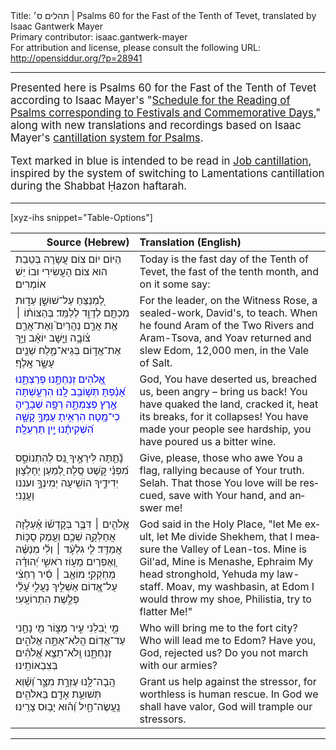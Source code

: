 <html>
<head></head>
<body>
Title: תהלים ס׳ | Psalms 60 for the Fast of the Tenth of Tevet, translated by Isaac Gantwerk Mayer<br />
Primary contributor: isaac.gantwerk-mayer<br />
For attribution and license, please consult the following URL: <a href="http://opensiddur.org/?p=28941">http://opensiddur.org/?p=28941</a>
<p />
<hr />

<div class="english" lang="en" style="font-size: 1.2em;">
Presented here is Psalms 60 for the Fast of the Tenth of Tevet according to Isaac Mayer's "<a href="https://opensiddur.org/readings-and-sourcetexts/mekorot/tanakh/ketuvim/emet/tehilim/reading-cycle/system-for-the-reading-of-psalms-on-festivals-and-commemorative-days-in-the-rabbinic-jewish-calendar-by-isaac-gantwerk-mayer/">Schedule for the Reading of Psalms corresponding to Festivals and Commemorative Days</a>," along with new translations and recordings based on Isaac Mayer's <a href="https://opensiddur.org/readings-and-sourcetexts/cantillation/an-ashkenazi-style-cantillation-system-for-psalms-by-isaac-gantwerk-mayer/">cantillation system for Psalms</a>. 

Text marked in blue is intended  to be read in <a href="https://opensiddur.org/readings-and-sourcetexts/cantillation/an-ashkenazi-style-cantillation-system-for-job-by-isaac-gantwerk-mayer/">Job cantillation</a>, inspired by the system of switching to Lamentations cantillation during the Shabbat Ḥazon haftarah.
</div>

<hr />

[xyz-ihs snippet="Table-Options"]<table style="margin-left: auto; margin-right: auto;" class="draggable">
<thead><tr><th id="x" style="text-align: right;">Source (Hebrew)</th><th style="text-align: left;">Translation (English)</th></tr></thead>
<tbody>
<tr><td style="vertical-align:top;">
<div class="commentary" lang="he">
<span class="instruction">הַיּוֹם יוֹם צוֹם עֲשָׂרָה בְּטֵבֵת הוּא צוֹם הָעֲשִׂירִי וּבוֹ יֵשׁ אוֹמְרִים׃</span>
</span></div></td>
 
<td style="vertical-align:top;">
<div class="english" lang="en">
<span class="instruction">Today is the fast day of the Tenth of Tevet, the fast of the tenth month, and on it some say:</span>
</div></td></tr>


<tr><td style="vertical-align:top;">
<div class="liturgy" lang="he">
לַ֭מְנַצֵּחַ עַל־שׁוּשַׁ֣ן עֵד֑וּת
מִכְתָּ֖ם לְדָוִ֣ד לְלַמֵּֽד׃ 
בְּהַצּוֹת֨וֹ ׀ אֶ֥ת אֲרַ֣ם נַהֲרַיִם֮
וְאֶת־אֲרַ֢ם צ֫וֹבָ֥ה 
וַיָּ֤שׇׁב יוֹאָ֗ב וַיַּ֣ךְ אֶת־אֱד֣וֹם בְּגֵיא־מֶ֑לַח
שְׁנֵ֖ים עָשָׂ֣ר אָֽלֶף׃
</span></div></td>
 
<td style="vertical-align:top;">
<div class="english" lang="en">
For the leader, on the Witness Rose,
a sealed-work, David's, to teach.
When he found Aram of the Two Rivers
and Aram-Tsova,
and Yoav returned and slew Edom,
12,000 men, in the Vale of Salt.
</div></td></tr>


<tr><td style="vertical-align:top;">
<div class="liturgy" lang="he">
<span style="color:blue;">אֱ֭לֹהִים זְנַחְתָּ֣נוּ פְרַצְתָּ֑נוּ
אָ֝נַ֗פְתָּ תְּשׁ֣וֹבֵֽב לָֽנוּ׃
הִרְעַ֣שְׁתָּה אֶ֣רֶץ פְּצַמְתָּ֑הּ
רְפָ֖ה שְׁבָרֶ֣יהָ כִי־מָֽטָה׃
הִרְאִ֣יתָ עַמְּךָ֣ קָשָׁ֑ה
הִ֝שְׁקִיתָ֗נוּ יַ֣יִן תַּרְעֵלָֽה׃</span>
</div></td>
 
<td style="vertical-align:top;">
<div class="english" lang="en">
God, You have deserted us, breached us,
been angry – bring us back!
You have quaked the land, cracked it,
heat its breaks, for it collapses!
You have made your people see hardship,
you have poured us a bitter wine.
</div></td></tr>


<tr><td style="vertical-align:top;">
<div class="liturgy" lang="he">
נָ֘תַ֤תָּה לִּירֵאֶ֣יךָ נֵּ֭ס לְהִתְנוֹסֵ֑ס
מִ֝פְּנֵ֗י קֹ֣שֶׁט סֶֽלָה׃
לְ֭מַעַן יֵחָלְצ֣וּן יְדִידֶ֑יךָ
הוֹשִׁ֖יעָה יְמִינְךָ֣ ועננו וַעֲנֵֽנִי׃
</span></div></td>
 
<td style="vertical-align:top;">
<div class="english" lang="en">
Give, please, those who awe You a flag,
rallying because of Your truth. Selah.
That those You love will be rescued,
save with Your hand, and answer me!
</div></td></tr>


<tr><td style="vertical-align:top;">
<div class="liturgy" lang="he">
אֱלֹהִ֤ים ׀ דִּבֶּ֥ר בְּקׇדְשׁ֗וֹ
אֶ֫עְלֹ֥זָה
אֲחַלְּקָ֥ה שְׁכֶ֑ם
וְעֵ֖מֶק סֻכּ֣וֹת אֲמַדֵּֽד׃
לִ֤י גִלְעָ֨ד ׀ וְלִ֬י מְנַשֶּׁ֗ה
וְ֭אֶפְרַיִם מָע֣וֹז רֹאשִׁ֑י
יְ֝הוּדָ֗ה מְחֹֽקְקִֽי׃
מוֹאָ֤ב ׀ סִ֬יר רַחְצִ֗י
עַל־אֱ֭דוֹם אַשְׁלִ֣יךְ נַעֲלִ֑י
עָ֝לַ֗י פְּלֶ֣שֶׁת הִתְרוֹעָֽעִי׃ 
</span></div></td>
 
<td style="vertical-align:top;">
<div class="english" lang="en">
God said in the Holy Place,
"let Me exult,
let Me divide Shekhem,
that I measure the Valley of Lean-tos.
Mine is Gil'ad, Mine is Menashe,
Ephraim My head stronghold,
Yehuda my law-staff.
Moav, my washbasin,
at Edom I would throw my shoe,
Philistia, try to flatter Me!"
</div></td></tr>


<tr><td style="vertical-align:top;">
<div class="liturgy" lang="he">
מִ֣י יֹ֭בִלֵנִי עִ֣יר מָצ֑וֹר
מִ֖י נָחַ֣נִי עַד־אֱדֽוֹם׃
הֲלֹֽא־אַתָּ֣ה אֱלֹהִ֣ים זְנַחְתָּ֑נוּ
וְֽלֹא־תֵצֵ֥א אֱ֝לֹהִ֗ים בְּצִבְאוֹתֵֽינוּ׃
</span></div></td>
 
<td style="vertical-align:top;">
<div class="english" lang="en">
Who will bring me to the fort city?
Who will lead me to Edom?
Have you, God, rejected us?
Do you not march with our armies?
</div></td></tr>


<tr><td style="vertical-align:top;">
<div class="liturgy" lang="he">
הָֽבָה־לָּ֣נוּ עֶזְרָ֣ת מִצָּ֑ר
וְ֝שָׁ֗וְא תְּשׁוּעַ֥ת אָדָֽם׃
בֵּאלֹהִ֥ים נַֽעֲשֶׂה־חָ֑יִל
וְ֝ה֗וּא יָב֥וּס צָרֵֽינוּ׃
</span></div></td>
 
<td style="vertical-align:top;">
<div class="english" lang="en">
Grant us help against the stressor,
for worthless is human rescue.
In God we shall have valor,
God will trample our stressors.
</div></td></tr>
</tbody></table>

<hr />

&nbsp;
</body>
</html>